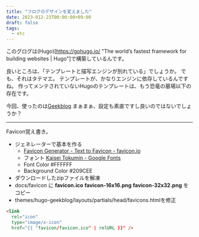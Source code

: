 ```yaml
---
title: "フログのデザインを変えました"
date: 2023-012-23T00:00:00+09:00
draft: false
tags:
  - etc
---
```

このグログは(Hugo)[https://gohugo.io/ "The world’s fastest framework for building websites | Hugo"]で構築しているんです。

良いところは、「テンプレートと描写エンジンが別れている」でしょうか。 でも、それはタテマエ。 テンプレートが、かなりエンジンに依存しているんですね。 作ってメンテされていないHugoのテンプレートは、もう恐竜の墓場以下の存在です。

今回、使ったのは[Geekblog](https://hugo-geekblog.geekdocs.de/) まぁまぁ、設定も素直ですし良いのではないでしょうか？

_____

Favicon覚え書き。

* ジェネレーターで基本を作る
    * [Favicon Generator - Text to Favicon - favicon.io](https://favicon.io/favicon-generator/)
    * フォント [Kaisei Tokumin - Google Fonts](https://fonts.google.com/specimen/Kaisei+Tokumin)
    * Font Color #FFFFFF
    * Background Color #209CEE
* ダウンロードしたzipファイルを解凍
* docs/favicon に **favicon.ico** **favicon-16x16.png** **favicon-32x32.png** をコピー
* themes/hugo-geekblog/layouts/partials/head/favicons.htmlを修正

```html
<link
  rel="icon"
  type="image/x-icon"
  href="{{ "favicon/favicon.ico" | relURL }}" />
```